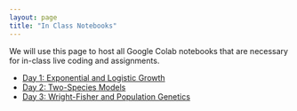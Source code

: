```yaml
---
layout: page
title: "In Class Notebooks"
---
```


We will use this page to host all Google Colab notebooks that are necessary for in-class live coding and assignments.


* [Day 1: Exponential and Logistic Growth](https://colab.research.google.com/drive/1g04L-eG7iuvkvMixZa0wXfJDjdJ2jyy0)
* [Day 2: Two-Species Models](https://colab.research.google.com/drive/1jKoHl3jMkarf5J2GdAlkjgO68T0SFzhL?usp=sharing)
* [Day 3: Wright-Fisher and Population Genetics](https://colab.research.google.com/drive/1jtd-Ihx0kH4aTjJexKnHzB_4AmJTaRIJ?usp=sharing)
